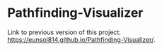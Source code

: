 # Pathfinding-Visualizer


Link to previous version of this project: https://eunsol814.github.io/Pathfinding-Visualizer/.